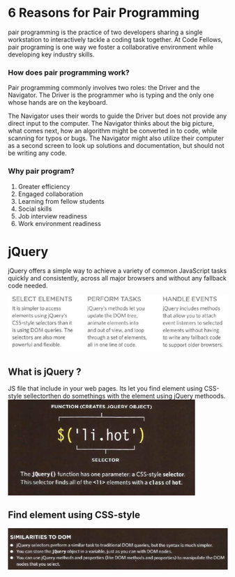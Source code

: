 # 6 Reasons for Pair Programming 


  pair programming is the practice of two developers sharing a single workstation to interactively tackle a coding task together. At Code Fellows, pair programing is one way we foster a collaborative environment while developing key industry skills.


   ### How does pair programming work?
   
   Pair programming commonly involves two roles: the Driver and the Navigator. The Driver is the programmer who is typing and the only one whose hands are on the keyboard.
   
   The Navigator uses their words to guide the Driver but does not provide any direct input to the computer. The Navigator thinks about the big picture, what comes next, how an algorithm might be converted in to code, while scanning for typos or bugs. The Navigator might also utilize their computer as a second screen to look up solutions and documentation, but should not be writing any code.
   
   
   ### Why pair program?
   
   1. Greater efficiency
   2. Engaged collaboration
   3. Learning from fellow students
   4. Social skills
   5. Job interview readiness
   6. Work environment readiness


# jQuery 
jQuery offers a simple way to achieve a variety of common JavaScript tasks quickly and consistently, across all major browsers and without any fallback code needed.

![jq](jq.png)

## What is jQuery ?
JS file that include in your web pages. Its let you find element using CSS-style sellectorthen do somethings with the element using jQuery methoods.
![jq](jq1.png)
## Find element using CSS-style 
![jq](js3.png)


